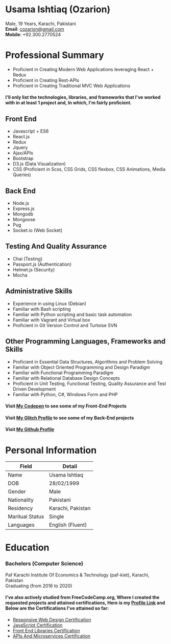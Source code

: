 # **Usama Ishtiaq** (Ozarion)   
Male, 19 Years, Karachi, Pakistani   
**Email**: cozarion@gmail.com   
**Mobile**: +92.300.2770524


# Professional Summary
* Proficient in Creating Modern Web Applications leveraging React + Redux
* Proficient in Creating Rest-APIs
* Proficient in Creating Traditional MVC Web Applications

#### I'll only list the technologies, libraries, and frameworks that I've worked with in at least 1 project and, In which, I'm fairly proficient.

## Front End
* Javascript + ES6
* React.js
* Redux
* Jquery
* Ajax/APIs
* Bootstrap
* D3.js (Data Visualization)
* CSS (Proficient in Scss, CSS Grids, CSS flexbox, CSS Animations, Media Queries)

## Back End
* Node.js
* Express.js
* Mongodb
* Mongoose
* Pug
* Socket.io (Web Socket)

## Testing And Quality Assurance
* Chai (Testing)
* Passport.js (Authentication)
* Helmet.js (Security)
* Mocha

## Administrative Skills
* Experience in using Linux (Debian)
* Familiar with Bash scripting
* Familiar with Python scripting and basic task automation
* Familiar with Vagrant and Virtual box
* Proficient in Git Version Control and Turtoise SVN

## Other Programming Languages, Frameworks and Skills
* Proficient in Essential Data Structures, Algorithms and Problem Solving
* Familiar with Object Oriented Programming and Design Paradigm
* Familiar with Functional Programming Paradigm
* Familiar with Relational Database Design Concepts
* Proficient in Unit Testing, Functional Testing, Quality Assurance and Test Driven Development
* Familiar with Python, C#, Windows Form and PHP

#### Visit [My Codepen](https://codepen.io/ozarion/) to see some of my Front-End Projects
#### Visit [My Glitch Profile](https://glitch.com/@Ozarion) to see some of my Back-End projects
#### Visit [My Github Profile](https://github.com/Ozarion)


# Personal Information
|	Field			                |	Detail              			|   
| -------------------------------- 	| ---------------------------------	|    
|	Name			                |   Usama Ishtiaq               	|    
|	DOB			                    |	28/02/1999              		|    
|	Gender			                |	Male                			|    
|	Nationality		                |  	Pakistani               		|    
|	Residency		                |	Karachi, Pakistan           	|    
|	Maritual Status             	|	Single	                		|    
|	Languages		                |  	English (Fluent)	            |    


# Education
### Bachelors (Computer Science)    
Paf Karachi Institute Of Economics & Technology (paf-kiet), Karachi, Pakistan    
Graduating (from 2016 to 2020)

#### I've also actively studied from FreeCodeCamp.org, Where I created the requested projects and attained certifications, Here is my [Profile Link](https://www.freecodecamp.org/ozarion) and Below are the Certifications I've attained so far:

* [Responsive Web Design Certification](https://www.freecodecamp.org/certification/ozarion/responsive-web-design)
* [JavaScript Certification](https://www.freecodecamp.org/certification/ozarion/javascript-algorithms-and-data-structures)
* [Front End Libraries Certification](https://www.freecodecamp.org/certification/ozarion/front-end-libraries)
* [APIs And Microservices Certification](https://www.freecodecamp.org/certification/ozarion/apis-and-microservices)